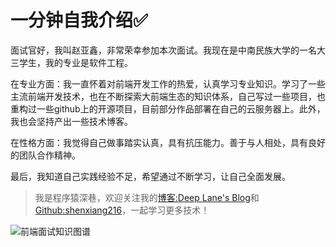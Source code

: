 # 一分钟自我介绍✅

面试官好，我叫赵亚鑫，非常荣幸参加本次面试。我现在是中南民族大学的一名大三学生，我的专业是软件工程。

在专业方面：我一直怀着对前端开发工作的热爱，认真学习专业知识。学习了一些主流前端开发技术，也在不断探索大前端生态的知识体系，自己写过一些项目，也重构过一些github上的开源项目，目前部分作品部署在自己的云服务器上。此外，我也会坚持产出一些技术博客。

在性格方面：我觉得自己做事踏实认真，具有抗压能力。善于与人相处，具有良好的团队合作精神。

最后，我知道自己实践经验不足，希望通过不断学习，让自己全面发展。



>  我是程序猿深巷，欢迎关注我的[博客:Deep Lane's Blog](https://mmyxyz.xyz/)和[Github:shenxiang216](https://github.com/shenxiang216)，一起学习更多技术！



![前端面试知识图谱](https://cdn.jsdelivr.net/gh/shenxiang216/blog-imgs/linshi/202111081627839.png)

